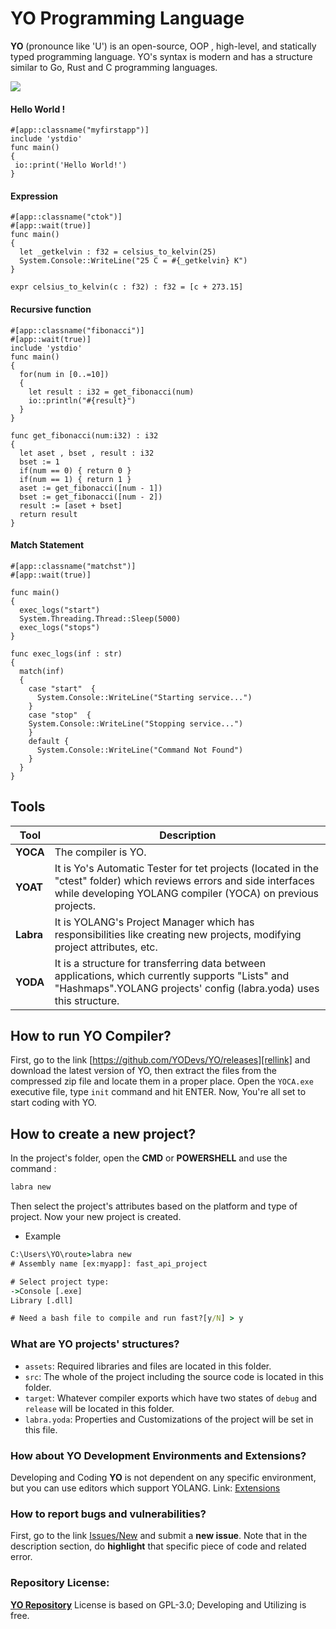 # YO Programming Language

**YO** (pronounce like 'U') is an open-source, OOP , high-level, and statically typed programming language.
YO's syntax is modern and has a structure similar to Go, Rust and C programming languages.


<p>
    <img src="https://raw.githubusercontent.com/YODevs/YO/master/icons/github-yolang-banner.jpg?sanitize=true">
</p>

#### Hello World !
```f#
#[app::classname("myfirstapp")]
include 'ystdio'
func main()
{
 io::print('Hello World!')
}
```

#### Expression
```f#
#[app::classname("ctok")]
#[app::wait(true)]
func main()
{
  let _getkelvin : f32 = celsius_to_kelvin(25)
  System.Console::WriteLine("25 C = #{_getkelvin} K")
}

expr celsius_to_kelvin(c : f32) : f32 = [c + 273.15]
```

#### Recursive function
```f#
#[app::classname("fibonacci")]
#[app::wait(true)]
include 'ystdio'
func main()
{
  for(num in [0..=10])
  {
    let result : i32 = get_fibonacci(num)
    io::println("#{result}")
  }
}

func get_fibonacci(num:i32) : i32
{
  let aset , bset , result : i32
  bset := 1
  if(num == 0) { return 0 }
  if(num == 1) { return 1 }
  aset := get_fibonacci([num - 1])
  bset := get_fibonacci([num - 2])
  result := [aset + bset]
  return result
}
```

#### Match Statement
```f#
#[app::classname("matchst")]
#[app::wait(true)]

func main()
{
  exec_logs("start")
  System.Threading.Thread::Sleep(5000)
  exec_logs("stops")
}

func exec_logs(inf : str)
{
  match(inf)
  {
    case "start"  {
      System.Console::WriteLine("Starting service...")
    }
    case "stop"  {
    System.Console::WriteLine("Stopping service...")
    }
    default {
      System.Console::WriteLine("Command Not Found")
    }
  }
}
```

## Tools

| Tool | Description |
| ------ | ------ |
| **YOCA** | The compiler is YO. |
| **YOAT** | It is Yo's Automatic Tester for tet projects (located in the "ctest" folder) which reviews errors and side interfaces while developing YOLANG compiler (YOCA) on previous projects. |
| **Labra** | It is YOLANG's Project Manager which has responsibilities like creating new projects, modifying project attributes, etc. |
| **YODA** | It is a structure for transferring data between applications, which currently supports "Lists" and "Hashmaps".YOLANG projects' config (labra.yoda) uses this structure. |

## How to run YO Compiler?
First, go to the link [https://github.com/YODevs/YO/releases][rellink] and download the latest version of YO, then extract the files from the compressed zip file and locate them in a proper place.
Open the ```YOCA.exe``` executive file, type ```init``` command and hit ENTER. Now, You're all set to start coding with YO.

## How to create a new project?
In the project's folder, open the **CMD** or **POWERSHELL** and use the command :
```sh
labra new
``` 
Then select the project's attributes based on the platform and type of project.
Now your new project is created.

- Example
```bat
C:\Users\YO\route>labra new
# Assembly name [ex:myapp]: fast_api_project

# Select project type:
->Console [.exe]
Library [.dll]

# Need a bash file to compile and run fast?[y/N] > y
```

### What are YO projects' structures?
- ```assets```:
Required libraries and files are located in this folder.
- ```src```:
The whole of the project including the source code is located in this folder.
- ```target```:
Whatever compiler exports which have two states of ```debug``` and ```release``` will be located in this folder.
- ```labra.yoda```:
Properties and Customizations of the project will be set in this file.

### How about YO Development Environments and Extensions?
Developing and Coding **YO** is not dependent on any specific environment, but you can use editors which support YOLANG.
Link: [Extensions][ext]

### How to report bugs and vulnerabilities?
First, go to the link [Issues/New][issue] and submit a **new issue**.
Note that in the description section, do **highlight** that specific piece of code and related error.

### Repository License:
**[YO Repository][replink]** License is based on GPL-3.0; Developing and Utilizing is free.

    
   [rellink]: <https://github.com/YODevs/YO/releases>
   [replink]: <https://github.com/YODevs/YO/releases>
   [ext]: <https://github.com/YODevs/YO/tree/master/extensions/>
   [issue]:<https://github.com/YODevs/YO/issues/new>